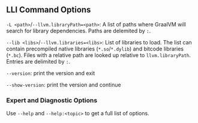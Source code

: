 ## LLI Command Options

`-L <path>`/`--llvm.libraryPath=<path>`: A list of paths where GraalVM will
search for library dependencies. Paths are delemited by `:`.

`--lib <libs>`/`--llvm.libraries=<libs>`: List of libraries to load. The list
can contain precompiled native libraries (`*.so`/`*.dylib`) and bitcode
libraries (`*.bc`). Files with a relative path are looked up relative to
`llvm.libraryPath`. Entries are delimited by `:`.

`--version`: print the version and exit

`--show-version`: print the version and continue

### Expert and Diagnostic Options

Use `--help` and `--help:<topic>` to get a full list of options.
